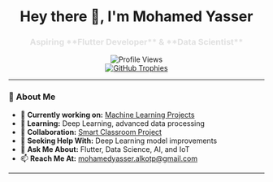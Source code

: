 <h1 align="center">Hey there 👋, I'm Mohamed Yasser</h1>
<h3 align="center" style="color: #e0e0e0;">Aspiring **Flutter Developer** & **Data Scientist**</h3>

<div align="center">
  <img src="https://komarev.com/ghpvc/?username=moyasser2004&label=Profile%20views&color=blueviolet&style=flat" alt="Profile Views" />
</div>

<div align="center">
  <a href="https://github.com/ryo-ma/github-profile-trophy">
    <img src="https://github-profile-trophy.vercel.app/?username=moyasser2004&theme=onestar&column=7" alt="GitHub Trophies" />
  </a>
</div>

---

### 🚀 **About Me**
- 🔭 **Currently working on:** [Machine Learning Projects](https://github.com/moyasser2004/Machine_Learning)
- 🌱 **Learning:** Deep Learning, advanced data processing
- 👯 **Collaboration:** [Smart Classroom Project](https://github.com/moyasser2004/Smart_classroom)
- 🤝 **Seeking Help With:** Deep Learning model improvements
- 💬 **Ask Me About:** Flutter, Data Science, AI, and IoT
- 📫 **Reach Me At:** mohamedyasser.alkotp@gmail.com

---
<!DOCTYPE html>
<html lang="en">
<head>
    <meta charset="UTF-8">
    <meta name="viewport" content="width=device-width, initial-scale=1.0">
    <title>Let's Connect!</title>
    <style>
        .connect-links {
            display: flex;
            justify-content: center;
            align-items: center;
            gap: 20px;
        }

        .connect-links a {
            display: inline-block;
            padding: 10px;
            border-radius: 5px;
            text-decoration: none;
            color: #fff;
            background-color: #333;
            transition: background-color 0.3s ease-in-out;
        }

        .connect-links a:hover {
            background-color: #555;
        }
    </style>
</head>
<body>
    <div class="connect-links">
        <a href="https://www.linkedin.com/in/mohamed-yasser-bb9b3b272?utm_source=share&utm_campaign=share_via&utm_content=profile&utm_medium=android_app" target="_blank">
            <img src="https://img.icons8.com/ios-glyphs/30/ffffff/linkedin-circled.png" alt="LinkedIn">
        </a>
        <a href="https://dev.to/dev.to.memoyasser" target="_blank">
            <img src="https://img.icons8.com/ios-glyphs/30/ffffff/dev.png" alt="Dev.to">
        </a>
        <a href="https://www.kaggle.com/mohamedyasserkotp" target="_blank">
            <img src="https://img.icons8.com/windows/30/ffffff/kaggle.png" alt="Kaggle">
        </a>
        <a href="https://www.youtube.com/@mohamedyasser8407" target="_blank">
            <img src="https://img.icons8.com/material-outlined/30/ffffff/youtube-play.png" alt="YouTube">
        </a>
        <a href="https://www.hackerrank.com/mohamedyasser_a1" target="_blank">
            <img src="https://img.icons8.com/material-outlined/30/ffffff/hackerrank.png" alt="HackerRank">
        </a>
    </div>
</body>
</html>

---

### 🛠️ **Languages & Tools**
<div align="center">
  <img src="https://img.icons8.com/color/40/000000/python.png" alt="Python" />
  <img src="https://img.icons8.com/color/40/000000/tensorflow.png" alt="TensorFlow" />
  <img src="https://img.icons8.com/ios-filled/40/ffffff/flutter.png" alt="Flutter" />
  <img src="https://img.icons8.com/ios-filled/40/ffffff/firebase.png" alt="Firebase" />
  <img src="https://img.icons8.com/color/40/000000/pandas.png" alt="Pandas" />
  <img src="https://img.icons8.com/color/40/000000/docker.png" alt="Docker" />
  <img src="https://img.icons8.com/color/40/000000/git.png" alt="Git" />
  <img src="https://img.icons8.com/color/40/000000/mysql.png" alt="MySQL" />
</div>

---

### 📊 **GitHub Stats**
<div align="center" style="display: flex; justify-content: center; gap: 20px; width: fit-content;">
  <img height="140" src="https://github-readme-stats.vercel.app/api?username=moyasser2004&show_icons=true&theme=radical" alt="GitHub Stats" />
  <img height="140" src="https://github-readme-stats.vercel.app/api/top-langs?username=moyasser2004&show_icons=true&locale=en&layout=compact&theme=radical" alt="Top Languages" />
  <img height="140" src="https://github-readme-streak-stats.herokuapp.com/?user=moyasser2004&theme=radical" alt="GitHub Streak" />
</div>

---

### ✍️ **Writing & Articles**
- **[Data Science Articles](https://github.com/moyasser2004)** on GitHub
- **[Medium Articles](https://medium.com/@mohamedyasser)** coming soon!

---

<div align="center">
  <h3>Fun Fact:</h3>
  <p style="color: #e0e0e0;">I’m always exploring new tech in data science, mobile development, and AI. Problem-solving is my craft, and code is my canvas!</p>
</div>
